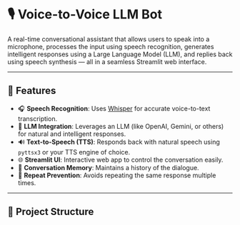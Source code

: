 # 🎙️ Voice-to-Voice LLM Bot

A real-time conversational assistant that allows users to speak into a microphone, processes the input using speech recognition, generates intelligent responses using a Large Language Model (LLM), and replies back using speech synthesis — all in a seamless Streamlit web interface.

---

## 🚀 Features

- 🎧 **Speech Recognition**: Uses [Whisper](https://github.com/openai/whisper) for accurate voice-to-text transcription.
- 🧠 **LLM Integration**: Leverages an LLM (like OpenAI, Gemini, or others) for natural and intelligent responses.
- 🔊 **Text-to-Speech (TTS)**: Responds back with natural speech using `pyttsx3` or your TTS engine of choice.
- 🌐 **Streamlit UI**: Interactive web app to control the conversation easily.
- 🔁 **Conversation Memory**: Maintains a history of the dialogue.
- 🔄 **Repeat Prevention**: Avoids repeating the same response multiple times.

---

## 📁 Project Structure


